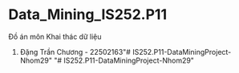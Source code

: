 # Data_Mining_IS252.P11
Đồ án môn Khai thác dữ liệu
1. Đặng Trần Chương - 22502163"# IS252.P11-DataMiningProject-Nhom29" 
"# IS252.P11-DataMiningProject-Nhom29" 
